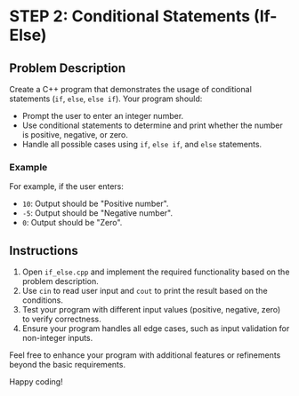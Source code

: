 # STEP 2: Conditional Statements (If-Else)

## Problem Description

Create a C++ program that demonstrates the usage of conditional statements (`if`, `else`, `else if`). Your program should:

- Prompt the user to enter an integer number.
- Use conditional statements to determine and print whether the number is positive, negative, or zero.
- Handle all possible cases using `if`, `else if`, and `else` statements.

### Example

For example, if the user enters:
- `10`: Output should be "Positive number".
- `-5`: Output should be "Negative number".
- `0`: Output should be "Zero".

## Instructions

1. Open `if_else.cpp` and implement the required functionality based on the problem description.
2. Use `cin` to read user input and `cout` to print the result based on the conditions.
3. Test your program with different input values (positive, negative, zero) to verify correctness.
4. Ensure your program handles all edge cases, such as input validation for non-integer inputs.

Feel free to enhance your program with additional features or refinements beyond the basic requirements.

Happy coding!
